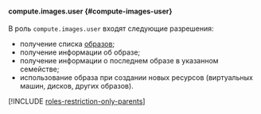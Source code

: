 #### compute.images.user {#compute-images-user}

В роль `compute.images.user` входят следующие разрешения:

- получение списка [образов](../compute/concepts/images.md);
- получение информации об образе;
- получение информации о последнем образе в указанном семействе;
- использование образа при создании новых ресурсов (виртуальных машин, дисков, других образов).

[!INCLUDE [roles-restriction-only-parents](iam/roles-restriction-only-parents.md)]